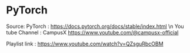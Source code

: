 # PyTorch

Source:
PyTorch : https://docs.pytorch.org/docs/stable/index.html  \n
You tube Channel : CampusX
https://www.youtube.com/@campusx-official

Playlist link : https://www.youtube.com/watch?v=QZsguRbcOBM
